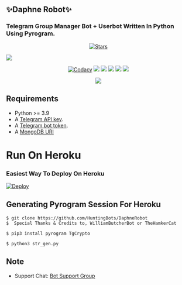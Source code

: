 ## ✨Daphne Robot✨
### Telegram Group Manager Bot + Userbot Written In Python Using Pyrogram.

<p align="center">
    <a href="Daphne/stargazers"><img src="https://img.shields.io/github/stars/HuntingBots/DaphneRobot?label=Stars&style=flat-square&logo=github&color=F10070" alt="Stars" /></a>
</p>

 <a href="http://t.me/Daphne_Robot" alt="DaphneRobot"> <img src="https://img.shields.io/badge/%F0%9F%A4%96%20-DaphneRobot On Telegram!-blue" /> </a>


<p align="center">
    <a href="https://app.codacy.com/manual/HuntingBots/DaphneRobot/dashboard"> <img src="https://img.shields.io/codacy/grade/4d58f2a402b54aed8a7d95f7add45a81?color=brightgreen&logo=codacy&logoColor=green&style=for-the-badge" alt="Codacy" /></a>
    <a href="https://github.com/HuntingBots/DaphneRobot"> <img src="https://img.shields.io/github/repo-size/HuntingBots/DaphneRobot?color=orange&logo=github&logoColor=green&style=for-the-badge" /></a>
    <a href="https://github.com/HuntingBots/DaphneRobot/commits/prince"> <img src="https://img.shields.io/github/last-commit/HuntingBots/DaphneRobot?color=blue&logo=github&logoColor=green&style=for-the-badge" /></a>
    <a href="https://github.com/HuntingBots/DaphneRobot/issues"> <img src="https://img.shields.io/github/issues/HuntingBots/DaphneRobot?color=blueviolet&logo=github&logoColor=green&style=for-the-badge" /></a>
    <a href="https://github.com/HuntingBots/DaphneRobot/network/members"> <img src="https://img.shields.io/github/forks/HuntingBots/DaphneRobot?color=red&logo=github&logoColor=green&style=for-the-badge" /></a>  
    <a href="https://pypi.org/project/Pyrogram/"> <img src="https://img.shields.io/pypi/v/pyrogram?color=yellow&label=Pyrogram&logo=python&logoColor=green&style=for-the-badge" /></a>
</p>

<p align="center">
  <img src="https://telegra.ph/file/53214c6fca3fa83978cba.jpg">
</p>

## Requirements

- Python >= 3.9
- A [Telegram API key](https://docs.pyrogram.org/intro/setup#api-keys).
- A [Telegram bot token](https://t.me/botfather).
- A [MongoDB URI](https://telegra.ph/How-To-get-Mongodb-URI-04-06)


# Run On Heroku

### Easiest Way To Deploy On Heroku 


[![Deploy](https://www.herokucdn.com/deploy/button.svg)](https://heroku.com/deploy?template=https://github.com/callmevp/DaphneRobot/)

## Generating Pyrogram Session For Heroku

```
$ git clone https://github.com/HuntingBots/DaphneRobot
$  Special Thanks & Credits to, WilliamButcherBot or TheHamkerCat

$ pip3 install pyrogram TgCrypto

$ python3 str_gen.py
```



## Note

* Support Chat: [Bot Support Group](https://t.me/helpcenterbot1)

